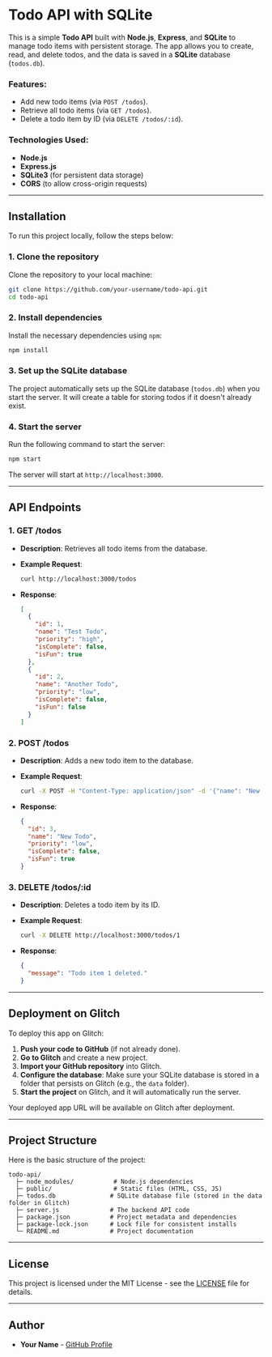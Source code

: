 
# Todo API with SQLite

This is a simple **Todo API** built with **Node.js**, **Express**, and **SQLite** to manage todo items with persistent storage. The app allows you to create, read, and delete todos, and the data is saved in a **SQLite** database (`todos.db`). 

### Features:
- Add new todo items (via `POST /todos`).
- Retrieve all todo items (via `GET /todos`).
- Delete a todo item by ID (via `DELETE /todos/:id`).

### Technologies Used:
- **Node.js**
- **Express.js**
- **SQLite3** (for persistent data storage)
- **CORS** (to allow cross-origin requests)

---

## Installation

To run this project locally, follow the steps below:

### 1. Clone the repository

Clone the repository to your local machine:

```bash
git clone https://github.com/your-username/todo-api.git
cd todo-api
```

### 2. Install dependencies

Install the necessary dependencies using `npm`:

```bash
npm install
```

### 3. Set up the SQLite database

The project automatically sets up the SQLite database (`todos.db`) when you start the server. It will create a table for storing todos if it doesn't already exist.

### 4. Start the server

Run the following command to start the server:

```bash
npm start
```

The server will start at `http://localhost:3000`.

---

## API Endpoints

### 1. **GET /todos**
- **Description**: Retrieves all todo items from the database.
- **Example Request**:
  ```bash
  curl http://localhost:3000/todos
  ```

- **Response**:
  ```json
  [
    {
      "id": 1,
      "name": "Test Todo",
      "priority": "high",
      "isComplete": false,
      "isFun": true
    },
    {
      "id": 2,
      "name": "Another Todo",
      "priority": "low",
      "isComplete": false,
      "isFun": false
    }
  ]
  ```

### 2. **POST /todos**
- **Description**: Adds a new todo item to the database.
- **Example Request**:
  ```bash
  curl -X POST -H "Content-Type: application/json" -d '{"name": "New Todo", "priority": "low", "isFun": true}' http://localhost:3000/todos
  ```

- **Response**:
  ```json
  {
    "id": 3,
    "name": "New Todo",
    "priority": "low",
    "isComplete": false,
    "isFun": true
  }
  ```

### 3. **DELETE /todos/:id**
- **Description**: Deletes a todo item by its ID.
- **Example Request**:
  ```bash
  curl -X DELETE http://localhost:3000/todos/1
  ```

- **Response**:
  ```json
  {
    "message": "Todo item 1 deleted."
  }
  ```

---

## Deployment on Glitch

To deploy this app on Glitch:

1. **Push your code to GitHub** (if not already done).
2. **Go to Glitch** and create a new project.
3. **Import your GitHub repository** into Glitch.
4. **Configure the database**: Make sure your SQLite database is stored in a folder that persists on Glitch (e.g., the `data` folder).
5. **Start the project** on Glitch, and it will automatically run the server.

Your deployed app URL will be available on Glitch after deployment.

---

## Project Structure

Here is the basic structure of the project:

```
todo-api/
  ├─ node_modules/           # Node.js dependencies
  ├─ public/                 # Static files (HTML, CSS, JS)
  ├─ todos.db               # SQLite database file (stored in the data folder in Glitch)
  ├─ server.js              # The backend API code
  ├─ package.json           # Project metadata and dependencies
  ├─ package-lock.json      # Lock file for consistent installs
  └─ README.md              # Project documentation
```

---

## License

This project is licensed under the MIT License - see the [LICENSE](LICENSE) file for details.

---

## Author

- **Your Name** - [GitHub Profile](https://github.com/your-username)